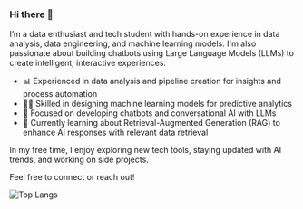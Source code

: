 ### Hi there 👋

I’m a data enthusiast and tech student with hands-on experience in data analysis, data engineering, and machine learning models. I'm also passionate about building chatbots using Large Language Models (LLMs) to create intelligent, interactive experiences.

- 📊 Experienced in data analysis and pipeline creation for insights and process automation
- 🧑‍💻 Skilled in designing machine learning models for predictive analytics
- 🤖 Focused on developing chatbots and conversational AI with LLMs
- 🚀 Currently learning about Retrieval-Augmented Generation (RAG) to enhance AI responses with relevant data retrieval

In my free time, I enjoy exploring new tech tools, staying updated with AI trends, and working on side projects.

Feel free to connect or reach out!

![Top Langs](https://github-readme-stats.vercel.app/api/top-langs/?username=adriel1ft&theme=merko&layout=compact)
